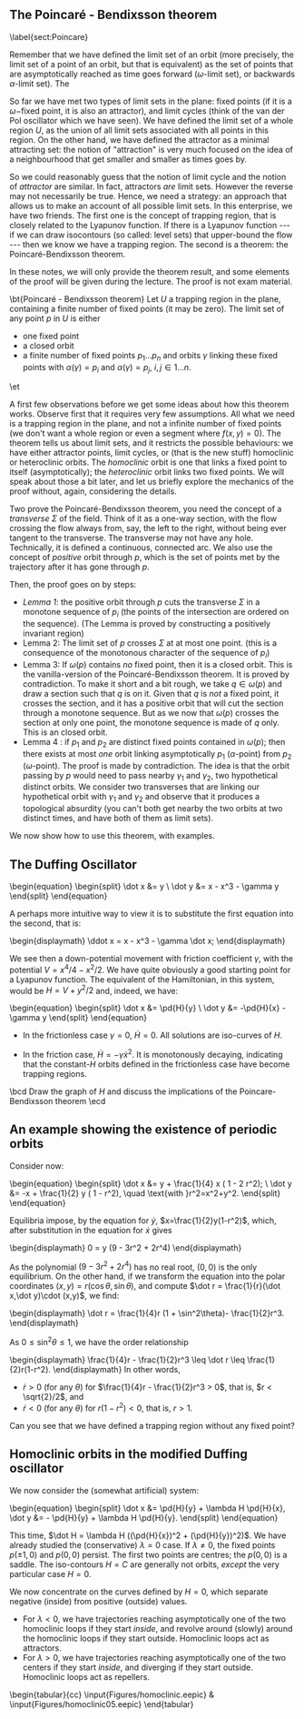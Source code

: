 ## The Poincaré - Bendixsson theorem

\label{sect:Poincare}

Remember that we have defined the limit set of an orbit (more precisely, the limit set of a point of an orbit, but that is equivalent) as the set of points that are asymptotically reached as time goes forward ($\omega$-limit set), or backwards $\alpha$-limit set). The 

So far we have met two types of limit sets in the plane: fixed points (if it is a $\omega-$fixed point, it is also an attractor), and limit cycles (think of the van der Pol oscillator which we have seen). We have defined the limit set of a whole region $U$, as the union of all limit sets associated with all points in this region. 
On the other hand,  we have defined the attractor as a minimal attracting set: the notion of "attraction" is very much focused on the idea of a neighbourhood that get smaller and smaller as times goes by. 

So we could reasonably guess that the notion of limit cycle and  the notion of _attractor_ are similar. In fact, attractors _are_ limit sets. However the reverse may not necessarily be true. Hence, we need a strategy: an approach that allows us to make an account of all possible limit sets. In this enterprise, we have two friends. The first one is the concept of trapping region, that is closely related to the Lyapunov function. If there is a Lyapunov function --- if we can draw isocontours (so called: level sets) that upper-bound the flow --- then we know we have a trapping region. The second is a theorem: the Poincaré-Bendixsson theorem. 

In these notes, we will only provide the theorem result, and some elements of the proof will be given during the lecture. The proof is not exam material. 

\bt{Poincaré - Bendixsson theorem}
 Let $U$ a trapping region in the plane, containing a finite number of fixed points (it may be zero). The limit set of any point $p$ in $U$ is either

 - one fixed point
 - a closed orbit
 - a finite number of fixed points $p_1\ldots p_n$ and orbits  $\gamma$ linking these fixed points with $\alpha(\gamma)=p_i$ and $\alpha(\gamma)=p_j$, $i,j \in 1 \ldots n$. 

\et

A first few observations before we get some ideas about how this theorem works. Observe first that it requires very few assumptions. All what we need is a trapping region in the plane, and not a infinite number of fixed points (we don't want a whole region or even a segment where $f(x,y)=0$). The theorem tells us about limit sets, and it restricts the possible behaviours: we have either attractor points, limit cycles, or (that is the new stuff) homoclinic or heteroclinic orbits. The _homoclinic_ orbit is one that links a fixed point to itself (asymptotically); the _heteroclinic_ orbit links two fixed points. We will speak about those a bit later, and let us briefly explore the mechanics of the proof without, again, considering the details. 

Two prove the Poincaré-Bendixsson theorem, you need the concept of a _transverse_ $\Sigma$ of the field. Think of it as a one-way section, with the flow crossing the flow always from, say, the left to the right, without being ever tangent to the transverse. The transverse may not have any hole. Technically, it is defined a continuous, connected arc. We also use the concept of _positive_ orbit through $p$, which is  the set of points met by the trajectory after it has gone through $p$. 

Then, the proof goes on by steps:

- _Lemma 1_: the positive orbit through $p$ cuts the transverse $\Sigma$ in a monotone sequence of $p_i$ (the points of the intersection are ordered on the sequence). (The Lemma is proved by constructing a positively invariant region)
- Lemma 2: The limit set of $p$ crosses $\Sigma$ at at most one point. (this is a consequence of the monotonous character of the sequence of $p_i$)
- Lemma 3: If $\omega(p)$ contains _no_ fixed point, then it is a closed orbit. This is the vanilla-version of the Poincaré-Bendixsson theorem. It is proved by contradiction. To make it short and a bit rough, we take $q \in \omega(p)$ and draw a section such that $q$ is on it. Given that $q$ is _not_ a fixed point, it crosses the section, and it has a positive orbit that will cut the section through a monotone sequence. But as we now that $\omega(p)$ crosses the section at only one point, the monotone sequence is made of $q$ only. This is an closed orbit. 
- Lemma 4 : if $p_1$ and $p_2$ are distinct fixed points contained in $\omega(p)$; then there exists at most _one_ orbit linking asymptotically $p_1$ ($\alpha$-point) from $p_2$ ($\omega$-point). The proof is made by contradiction. The idea is that the orbit passing by $p$ would need to pass nearby $\gamma_1$ and $\gamma_2$, two hypothetical distinct orbits. We consider two transverses that are linking our hypothetical orbit with $\gamma_1$ and $\gamma_2$ and observe that it produces a topological absurdity (you can't both get nearby the two orbits at two distinct times, and have both of them as  limit sets). 

We now show how to use this theorem, with examples. 


## The Duffing Oscillator

\begin{equation}
\begin{split}
 \dot x &= y \\
\dot y &= x - x^3 - \gamma y
\end{split}
\end{equation}

A perhaps more intuitive way to view it is to substitute the first equation into the second, that is: 

\begin{displaymath}
\ddot x = x - x^3 - \gamma \dot x;
\end{displaymath}

We see then a down-potential movement with friction coefficient $\gamma$, with the potential $V=x^4/4 - x^2/2$. We have quite obviously a good starting point for a Lyapunov function. The equivalent of the Hamiltonian, in this system, would be $H=V+y^2/2$ and, indeed, we have:

\begin{equation}
\begin{split}
 \dot x &= \pd{H}{y} \\
\dot y &= -\pd{H}{x} - \gamma y
\end{split}
\end{equation}

- In the frictionless case $\gamma=0$, $\dot H = 0$. All solutions are iso-curves of $H$. 

- In the friction case, $\dot H = - \gamma \dot x ^2$.  It is monotonously decaying, indicating that the constant-$H$ orbits defined in the frictionless case have become trapping regions. 


\bcd
Draw the graph of $H$ and discuss the implications of the Poincare-Bendixsson theorem
\ecd 

## An example showing the existence of periodic orbits

Consider now: 

\begin{equation}
\begin{split}
\dot x &= y + \frac{1}{4} x ( 1 - 2 r^2); \\
\dot y &= -x + \frac{1}{2} y ( 1 - r^2), \quad \text{with }r^2=x^2+y^2.
\end{split}
\end{equation}

Equilibria impose, by the equation for $\dot y$,  $x=\frac{1}{2}y(1-r^2)$, which, after substitution in the equation for $\dot x$ gives 

\begin{displaymath}
0 = y (9 - 3r^2 + 2r^4)
\end{displaymath}

As the polynomial $(9 - 3r^2 + 2r^4)$ has no real root, $(0,0)$ is the only equilibrium.
On the other hand, if we transform the equation into the polar coordinates $(x,y)=r(\cos\theta,\sin\theta)$, and compute $\dot r = \frac{1}{r}(\dot x,\dot y)\cdot (x,y)$, we find:

\begin{displaymath}
\dot r = \frac{1}{4}r (1 + \sin^2\theta)- \frac{1}{2}r^3.
\end{displaymath}

As $0\leq \sin^2\theta \leq 1$, we have the  order relationship 

\begin{displaymath}
\frac{1}{4}r - \frac{1}{2}r^3 \leq \dot r \leq \frac{1}{2}r(1-r^2). 
\end{displaymath}
In other words, 

- $\dot r > 0$ (for any $\theta$) for $\frac{1}{4}r - \frac{1}{2}r^3 > 0$, that is, $r < \sqrt{2}/2$, and 
- $\dot r < 0$ (for any $\theta$) for $r(1-r^2) < 0$, that is, $r > 1$. 

Can you see that we have defined a trapping region without any fixed point? 

## Homoclinic orbits in the modified Duffing oscillator

We now consider the (somewhat artificial) system: 

\begin{equation}
\begin{split}
 \dot x &= \pd{H}{y} + \lambda H \pd{H}{x},
 \dot y &= - \pd{H}{y} + \lambda H \pd{H}{y}.
\end{split}
\end{equation}


This time, $\dot H = \lambda H ((\pd{H}{x})^2 + (\pd{H}{y})^2)$. We have already studied the (conservative) $\lambda=0$ case. If $\lambda \neq 0$, the fixed points $p(\pm 1, 0)$ and $p(0,0)$ persist. The first two points are centres; the $p(0,0)$ is a saddle. The iso-contours $H=C$ are generally not orbits, _except_ the very particular case $H=0$. 

We now concentrate on the curves defined by $H=0$, which separate negative (inside) from positive (outside) values. 

- For $\lambda < 0$, we have trajectories reaching asymptotically one of the two homoclinic loops if they start _inside_, and revolve around  (slowly) around the homoclinic loops if they start outside. Homoclinic loops act as attractors. 
- For $\lambda > 0$, we have trajectories reaching asymptotically one of the two centers if they start _inside_, and diverging if they start outside. Homoclinic loops act as repellers.  


\begin{tabular}{cc}
\input{Figures/homoclinic.eepic} &
\input{Figures/homoclinic05.eepic} 
\end{tabular}



<!-- The two iso-countours, of same value, define a trapping region. What sort of scenario do we expect there? Perhaps your intuition already foresees some possibilities: either orbits land on a fixed point, either they keep looping around a so-called "limit cycle"... or ?  -->

